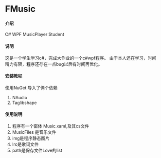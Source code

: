 # FMusic

#### 介绍
C# WPF MusicPlayer Student

#### 说明
这是一个学生学习c#，完成大作业的一个c#wpf程序。
由于本人还在学习，时间精力有限，程序还存在一点bug以后有时间再优化。


#### 安装教程
使用NuGet 导入了俩个依赖
1.  NAudio
2.  Taglibshape


#### 使用说明
1. 程序有一个窗体 Music.xaml,及其cs文件
2. MusicFiles 是音乐文件
3. img是程序静态图片
4. lrc是歌词文件
5. path是保存文件Love的list


